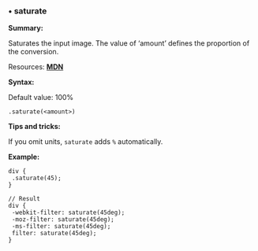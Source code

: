 ### <a name="saturate"></a> &#8226; saturate
  **Summary:**

  Saturates the input image. The value of ‘amount’ defines the proportion of the conversion.

  Resources: **[MDN](https://developer.mozilla.org/en-US/docs/Web/CSS/filter#saturate())**

  **Syntax:**

  Default value: 100%

    .saturate(<amount>)

  **Tips and tricks:**

  If you omit units, `saturate` adds `%` automatically.  
    
  **Example:**

    div {
     .saturate(45);
    }
    
    // Result
    div {
     -webkit-filter: saturate(45deg);
     -moz-filter: saturate(45deg);
     -ms-filter: saturate(45deg);
     filter: saturate(45deg);
    }


